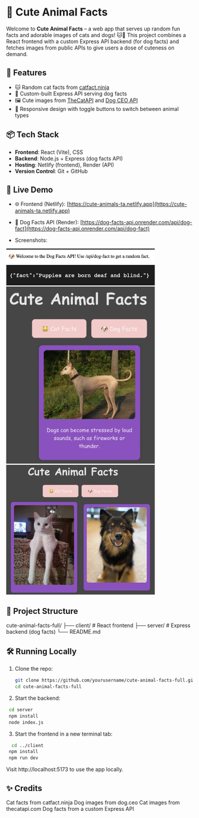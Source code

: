 # 🐾 Cute Animal Facts

Welcome to **Cute Animal Facts** – a web app that serves up random fun facts and adorable images of cats and dogs! 🐱🐶 This project combines a React frontend with a custom Express API backend (for dog facts) and fetches images from public APIs to give users a dose of cuteness on demand.

## 🌟 Features

- 🐱 Random cat facts from [catfact.ninja](https://catfact.ninja)
- 🐶 Custom-built Express API serving dog facts
- 🖼️ Cute images from [TheCatAPI](https://thecatapi.com) and [Dog CEO API](https://dog.ceo)
- 🎨 Responsive design with toggle buttons to switch between animal types

## 📦 Tech Stack

- **Frontend**: React (Vite), CSS
- **Backend**: Node.js + Express (dog facts API)
- **Hosting**: Netlify (frontend), Render (API)
- **Version Control**: Git + GitHub

## 🚀 Live Demo

- 🌐 Frontend (Netlify): [https://cute-animals-ta.netlify.app](https://cute-animals-ta.netlify.app)
- 🐶 Dog Facts API (Render): [https://dog-facts-api.onrender.com/api/dog-fact](https://dog-facts-api.onrender.com/api/dog-fact)

- Screenshots:
<img src="./image.png" alt="Animal Site Screenshot" width="400"/>
<img src="./image2.png" alt="Animal Site Screenshot" width="400"/>
<img src="./image3.png" alt="Animal Site Screenshot" width="400"/>
<img src="./image4.png" alt="Animal Site Screenshot" width="400"/>

## 📁 Project Structure

cute-animal-facts-full/
├── client/ # React frontend
├── server/ # Express backend (dog facts)
└── README.md

## 🛠️ Running Locally

1. Clone the repo:
   ```bash
   git clone https://github.com/yourusername/cute-animal-facts-full.git
   cd cute-animal-facts-full
   ```
2. Start the backend:
 ```bash
  cd server
  npm install
  node index.js
```
3. Start the frontend in a new terminal tab:
 ```bash
   cd ../client
  npm install
  npm run dev
```

Visit http://localhost:5173 to use the app locally.

## ✨ Credits

Cat facts from catfact.ninja
Dog images from dog.ceo
Cat images from thecatapi.com
Dog facts from a custom Express API

